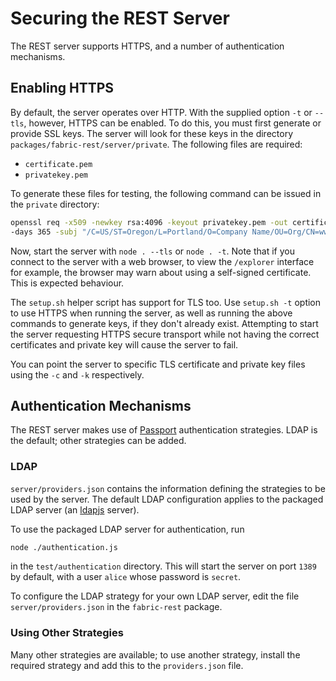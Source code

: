 # Securing the REST Server
The REST server supports HTTPS, and a number of authentication
mechanisms.


## Enabling HTTPS
By default, the server operates over HTTP. With the supplied option
`-t` or `--tls`, however, HTTPS can be enabled. To do this, you must
first generate or provide SSL keys. The server will look for these keys in the
directory `packages/fabric-rest/server/private`. The following files
are required:

- `certificate.pem`
- `privatekey.pem`

To generate these files for testing, the following command can be
issued in the `private` directory:

```bash
openssl req -x509 -newkey rsa:4096 -keyout privatekey.pem -out certificate.pem \
-days 365 -subj "/C=US/ST=Oregon/L=Portland/O=Company Name/OU=Org/CN=www.example.com" -nodes
```

Now, start the server with `node . --tls` or `node . -t`. Note that if
you connect to the server with a web browser, to view the `/explorer`
interface for example, the browser may warn about using a self-signed
certificate. This is expected behaviour.

The `setup.sh` helper script has support for TLS too. Use `setup.sh
-t` option to use HTTPS when running the server, as well as running
the above commands to generate keys, if they don't already
exist. Attempting to start the server requesting HTTPS secure
transport while not having the correct certificates and private key
will cause the server to fail.

You can point the server to specific TLS certificate and private key
files using the `-c` and `-k` respectively.


## Authentication Mechanisms
The REST server makes use of [Passport][] authentication strategies. LDAP
is the default; other strategies can be added.


### LDAP
`server/providers.json` contains the information defining the
strategies to be used by the server. The default LDAP configuration
applies to the packaged LDAP server (an [ldapjs][] server).

To use the packaged LDAP server for authentication, run

```bash
node ./authentication.js
```

in the `test/authentication` directory. This will start the server on
port `1389` by default, with a user `alice` whose password is
`secret`.

To configure the LDAP strategy for your own LDAP server, edit the file
`server/providers.json` in the `fabric-rest` package.


### Using Other Strategies
Many other strategies are available; to use another strategy, install
the required strategy and add this to the `providers.json` file.




[Passport]: http://passportjs.org/
[ldapjs]: http://ldapjs.org/
